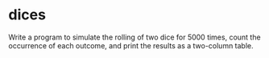 # dices
Write a program to simulate the rolling of two dice for 5000 times, count the occurrence of each outcome, and print the results as a two-column table.
